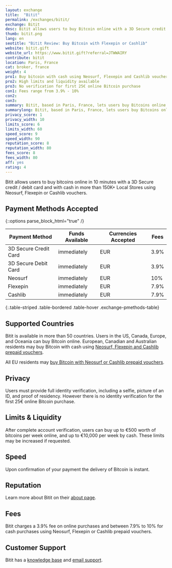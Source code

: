 ```yaml
---
layout: exchange
title:  "Bitit"
permalink: /exchanges/bitit/
exchange: Bitit
desc: Bitit allows users to buy Bitcoin online with a 3D Secure credit or debit card or with cash in more than 150K+ stores using Neosurf, Flexepin or Cashlib vouchers.
thumb: bitit.png
lang: en
seotitle: "Bitit Review: Buy Bitcoin with Flexepin or Cashlib"
website: bitit.gift
website_url: https://www.bitit.gift?referral=JTWWAIRY
contribute: bitit
location: Paris, France
cat: broker, france
weight: 4
pro1: Buy bitcoin with cash using Neosurf, Flexepin and Cashlib vouchers 
pro2: High limits and liquidity available
pro3: No verification for first 25€ online Bitcoin purchase
con1: Fees range from 3.9% - 10%
con2: 
con3:
summary: Bitit, based in Paris, France, lets users buy Bitcoins online with a 3D secure credit card or debit card, and with cash using Neosurf, Flexepin and Cashlib prepaid vouchers. 
summarylong: Bitit, based in Paris, France, lets users buy Bitcoins online with a 3D secure credit card or debit card, and with cash using Neosurf, Flexepin and Cashlib prepaid vouchers.  
privacy_score: 1
privacy_width: 10
limits_score: 6
limits_width: 60
speed_score: 9
speed_width: 90
reputation_score: 8
reputation_width: 80
fees_score: 8
fees_width: 80
aff: yes
rating: 4
--- 
```

Bitit allows users to buy bitcoins online in 10 minutes with a 3D Secure credit / debit card and with cash in more than 150K+ Local Stores using Neosurf, Flexepin or Cashlib vouchers. 

## Payment Methods Accepted

{::options parse_block_html="true" /}
<div class="table-responsive">

| Payment Method           | Funds Available | Currencies Accepted | Fees |
|--------------------------|-----------------|---------------------|------|
| 3D Secure Credit Card    | immediately     | EUR                 | 3.9% |
| 3D Secure Debit Card     | immediately     | EUR                 | 3.9% |
| Neosurf                  | immediately     | EUR                 | 10%  |
| Flexepin                 | immediately     | EUR                 | 7.9% |
| Cashlib                  | immediately     | EUR                 | 7.9% |
{:.table-striped .table-bordered .table-hover .exchange-pmethods-table}

</div>

## Supported Countries
Bitit is available in more than 50 countries. Users in the US, Canada, Europe, and Oceania can buy Bitcoin online. European, Canadian and Australian residents may buy Bitcoin with cash using [Neosurf, Flexepin and Cashlib prepaid vouchers](https://bitit.gift/voucher?referral=JTWWAIRY).

All EU residents may [buy Bitcoin with Neosurf or Cashlib prepaid vouchers](https://bitit.gift/voucher?referral=JTWWAIRY).

## Privacy
Users must provide full identity verification, including a selfie, picture of an ID, and proof of residency. However there is no identity verification for the first 25€ online Bitcoin purchase.

## Limits & Liquidity
After complete account verification, users can buy up to €500 worth of bitcoins per week online, and up to €10,000 per week by cash. These limits may be increased if requested. 

## Speed
Upon confirmation of your payment the delivery of Bitcoin is instant. 

## Reputation
Learn more about Bitit on their [about page](https://bitit.gift/about_us). 

## Fees
Bitit charges a 3.9% fee on online purchases and between 7.9% to 10% for cash purchases using Neosurf, Flexepin or Cashlib prepaid vouchers.


## Customer Support
Bitit has a [knowledge base](https://support.bitit.gift) and [email support](http://support.bitit.gift/hc/fr/requests/new). 
